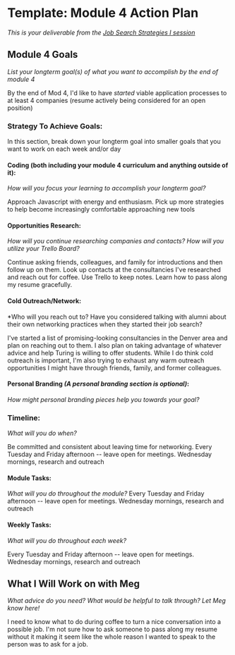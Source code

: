 # Template: Module 4 Action Plan 
*This is your deliverable from the [Job Search Strategies I session](https://github.com/turingschool/career-development-curriculum/blob/master/module_three/job_search_strategies_i.md)*

## Module 4 Goals
*List your longterm goal(s) of what you want to accomplish by the end of module 4*

By the end of Mod 4, I'd like to have *started* viable application processes to at least 4 companies (resume actively being considered for an open position)

### Strategy To Achieve Goals:
In this section, break down your longterm goal into smaller goals that you want to work on each week and/or day

#### Coding (both including your module 4 curriculum and anything outside of it):
*How will you focus your learning to accomplish your longterm goal?*

Approach Javascript with energy and enthusiasm. Pick up more strategies to help become increasingly comfortable approaching new tools

#### Opportunities Research:
*How will you continue researching companies and contacts? How will you utilize your Trello Board?* 

Continue asking friends, colleagues, and family for introductions and then follow up on them. Look up contacts at the consultancies I've researched and reach out for coffee. Use Trello to keep notes. Learn how to pass along my resume gracefully.

#### Cold Outreach/Network:
*Who will you reach out to? Have you considered talking with alumni about their own networking practices when they started their job search?

I've started a list of promising-looking consultancies in the Denver area and plan on reaching out to them. I also plan on taking advantage of whatever advice and help Turing is willing to offer students. While I do think cold outreach is important, I'm also trying to exhaust any warm outreach opportunities I might have through friends, family, and former colleagues.

#### Personal Branding *(A personal branding section is optional)*:
*How might personal branding pieces help you towards your goal?* 

### Timeline:
*What will you do when?*

Be committed and consistent about leaving time for networking. Every Tuesday and Friday afternoon -- leave open for meetings. Wednesday mornings, research and outreach

#### Module Tasks:
*What will you do throughout the module?*
Every Tuesday and Friday afternoon -- leave open for meetings. Wednesday mornings, research and outreach

#### Weekly Tasks:
*What will you do throughout each week?*

Every Tuesday and Friday afternoon -- leave open for meetings. Wednesday mornings, research and outreach

## What I Will Work on with Meg
*What advice do you need? What would be helpful to talk through? Let Meg know here!*

I need to know what to do during coffee to turn a nice conversation into a possible job. I'm not sure how to ask someone to pass along my resume without it making it seem like the whole reason I wanted to speak to the person was to ask for a job.

